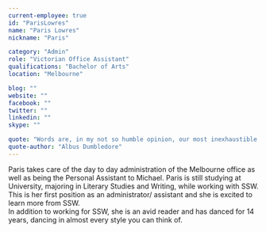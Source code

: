```yaml
---
current-employee: true
id: "ParisLowres"
name: "Paris Lowres"
nickname: "Paris"

category: "Admin"
role: "Victorian Office Assistant"
qualifications: "Bachelor of Arts"
location: "Melbourne"

blog: ""
website: ""
facebook: ""
twitter: ""
linkedin: ""
skype: ""

quote: "Words are, in my not so humble opinion, our most inexhaustible source of magic, capable of both influencing injury, and remedying it."
quote-author: "Albus Dumbledore"
---
```


Paris takes care of the day to day administration of the Melbourne office as well as being the Personal Assistant to Michael. Paris is still studying at University, majoring in Literary Studies and Writing, while working with SSW. This is her first position as an administrator/ assistant and she is excited to learn more from SSW.  
In addition to working for SSW, she is an avid reader and has danced for 14 years, dancing in almost every style you can think of.
